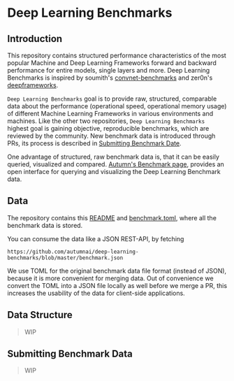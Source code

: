 # Deep Learning Benchmarks

## Introduction

This repository contains structured performance characteristics of the
most popular Machine and Deep Learning Frameworks forward and backward
performance for entire models, single layers and more. Deep Learning Benchmarks
is inspired by soumith's [convnet-benchmarks][convnet-benchmarks] and zer0n's
[deepframeworks][deepframeworks].

`Deep Learning Benchmarks` goal is to provide raw, structured, comparable data
about the performance (operational speed, operational memory usage) of different
Machine Learning Frameworks in various environments and machines. Like the other
two repositories, `Deep Learning Benchmarks` highest goal is gaining objective,
reproducible benchmarks, which are reviewed by the community. New benchmark data is
introduced through PRs, its process is described in
[Submitting Benchmark Date][submitting-benchmark-data].

One advantage of structured, raw benchmark data is, that it can be easily
queried, visualized and compared.
[Autumn's Benchmark page][autumn-benchmark-page], provides an open interface for
querying and visualizing the Deep Learning Benchmark data.

[convnet-benchmarks]: https://github.com/soumith/convnet-benchmarks
[deepframeworks]: https://github.com/zer0n/deepframeworks
[submitting-benchmark-data]: #submitting-benchmark-data
[autumn-benchmark-page]: http://autumnai.com

## Data

The repository contains this [README](README.md) and
[benchmark.toml](benchmark.toml), where all the benchmark data is stored.

You can consume the data like a JSON REST-API, by fetching

```
https://github.com/autumnai/deep-learning-benchmarks/blob/master/benchmark.json
```

We use TOML for the original benchmark data file format (instead of JSON),
because it is more convenient for merging data. Out of convenience we convert
the TOML into a JSON file locally as well before we merge a PR, this increases
the usability of the data for client-side applications.

## Data Structure

> WIP

## Submitting Benchmark Data

> WIP
